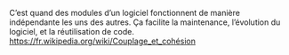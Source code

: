 C’est quand des modules d’un logiciel fonctionnent de manière indépendante les uns des autres. Ça facilite la maintenance, l’évolution du logiciel, et la réutilisation de code. 
https://fr.wikipedia.org/wiki/Couplage_et_cohésion

